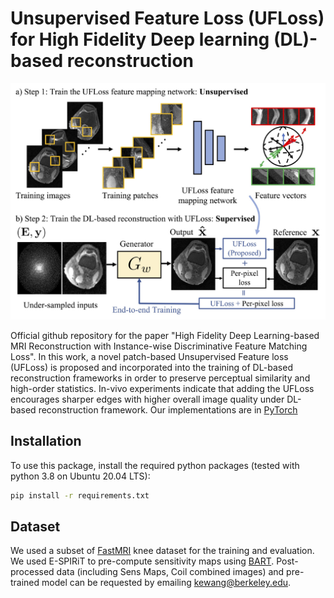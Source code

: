 # Unsupervised Feature Loss (UFLoss) for High Fidelity Deep learning (DL)-based reconstruction
<img src="github_images/Figure_1.jpg" width="900px"/>

Official github repository for the paper "High Fidelity Deep Learning-based MRI Reconstruction with Instance-wise Discriminative Feature Matching Loss". In this work, a novel patch-based Unsupervised Feature loss (UFLoss) is proposed and incorporated into the training of DL-based reconstruction frameworks in order to preserve perceptual similarity and high-order statistics. In-vivo experiments indicate that adding the UFLoss encourages sharper edges with higher overall image quality under DL-based reconstruction framework. Our implementations are in [PyTorch](https://pytorch.org/)



## Installation
To use this package, install the required python packages (tested with python 3.8 on Ubuntu 20.04 LTS):
```bash
pip install -r requirements.txt
```

## Dataset

We used a subset of [FastMRI](https://fastmri.org/) knee dataset for the training and evaluation. We used E-SPIRiT to pre-compute sensitivity maps using [BART](https://mrirecon.github.io/bart/). Post-processed data (including Sens Maps, Coil combined images) and pre-trained model can be requested by emailing <kewang@berkeley.edu>.